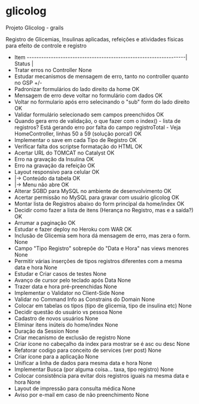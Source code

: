 # glicolog
Projeto Glicolog - grails

Registro de Glicemias, Insulinas aplicadas, refeições e atividades físicas para efeito de controle e registro


* Item ------------------------------------------------------------------| Status |
* Tratar erros no Controller                                                None
* Estudar mecanismos de mensagem de erro, tanto no controller quanto no GSP +/-
* Padronizar formulários do lado direito da home                            OK
* Mensagem de erro deve voltar no formulário com dados                      OK
* Voltar no formulario após erro selecinando o "sub" form do lado direito   OK
* Validar formulário selecionado sem campos preenchidos                     OK
* Quando gera erro de validação, o que fazer com o index() - lista de registros? Está gerando erro por falta do campo registroTotal - Veja HomeController, linhas 50 a 59 (solução porca!)                                                                                                   OK
* Implementar o save em cada Tipo de Registro                               OK
* Verificar falta dos scriptse formatação do HTML                           OK
* Acertar URL do TOMCAT no Catalyst                                         OK
* Erro na gravação da Insulina                                              OK
* Erro na gravação da refeição                                              OK
* Layout responsivo para celular                                            OK
* |-> Conteúdo da tabela                                                    OK
* |-> Menu não abre                                                         OK
* Alterar SGBD para MySQL no ambiente de desenvolvimento                    OK
* Acertar permissão no MySQL para gravar com usuário glicolog               OK
* Montar lista de Registros abaixo do form principal da home/index          OK
* Decidir como fazer a lista de itens (Herança no Registro, mas e a saída?) OK
* Arrumar a paginação                                                       OK
* Estudar e fazer deploy no Heroku com WAR                                  OK
* Inclusão de Glicemia sem hora dá mensagem de erro, mas zera o form.       None
* Campo "Tipo Registro" sobrepõe do "Data e Hora" nas views menores         None
* Permitir várias inserções de tipos registros diferentes com a mesma data e hora None
* Estudar e Criar casos de testes                                           None
* Avanço de cursor pelo teclado após Data                                   None
* Trazer data e hora pré-preenchidas                                        None
* Implementar o Validator no Client-Side                                    None
* Validar no Command Info as Constrains do Domain                           None
* Colocar em tabelas os tipos (tipo de glicemia, tipo de insulina etc)      None
* Decidir questão do usuário vs pessoa                                      None
* Cadastro de novos usuários                                                None
* Eliminar itens inúteis do home/index                                      None
* Duração da Session                                                        None
* Criar mecanismo de exclusão de registro                                   None
* Criar ícone no cabeçalho da index para mostrar se é asc ou desc           None
* Refatorar codigo para conceito de services (ver post)                     None
* Criar ícone para a aplicação                                              None
* Unificar a linha de dados para mesma data e hora                          None
* Implementar Busca (por alguma coisa... taxa, tipo registro)               None
* Colocar consistência para evitar dois registros iguais na mesma data e hora None
* Layout de impressão para consulta médica                                  None
* Aviso por e-mail em caso de não preenchimento                             None
